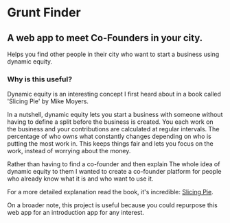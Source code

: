 # Grunt Finder

## A web app to meet Co-Founders in your city.

Helps you find other people in their city who want to start a business using dynamic equity.

### Why is this useful?

Dynamic equity is an interesting concept I first heard about in a book called 'Slicing Pie' by Mike Moyers.

In a nutshell, dynamic equity lets you start a business with someone without having to define a split before the business is created. You each work on the business and your contributions are calculated at regular intervals. The percentage of who owns what constantly changes depending on who is putting the most work in. This keeps things fair and lets you focus on the work, instead of worrying about the money.

Rather than having to find a co-founder and then explain The whole idea of dynamic equity to them I wanted to create a co-founder platform for people who already know what it is and who want to use it.

For a more detailed explanation read the book, it's incredible: [Slicing Pie](http://amzn.to/1IiValf).

On a broader note, this project is useful because you could repurpose this web app for an introduction app for any interest.
